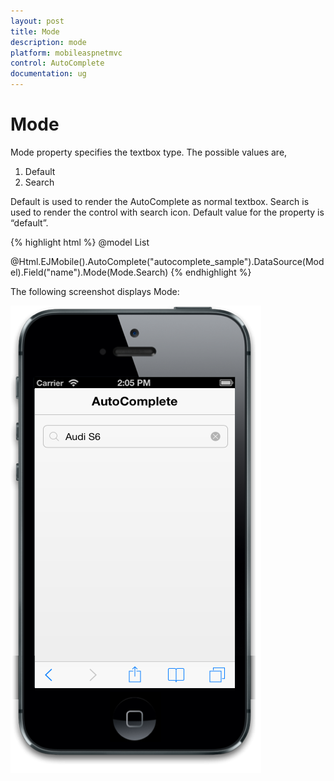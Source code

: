 ```yaml
---
layout: post
title: Mode
description: mode
platform: mobileaspnetmvc
control: AutoComplete 
documentation: ug
---
```


# Mode

Mode property specifies the textbox type. The possible values are,

1. Default
2. Search

Default is used to render the AutoComplete as normal textbox. Search is used to render the control with search icon. Default value for the property is “default”.


{% highlight html %}
@model List<Cars>

@Html.EJMobile().AutoComplete("autocomplete_sample").DataSource(Model).Field("name").Mode(Mode.Search)
{% endhighlight %}


The following screenshot displays Mode:

![](Mode_images/Mode_img1.png)


